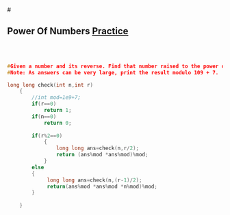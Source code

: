#<h2>Power Of Numbers <a href="https://practice.geeksforgeeks.org/problems/power-of-numbers-1587115620/1?utm_source=youtube&utm_medium=collab_striver_ytdescription&utm_campaign=power-of-numbers"  target="_blank">Practice</a></h2><br>

```cpp

#Given a number and its reverse. Find that number raised to the power of its own reverse.
#Note: As answers can be very large, print the result modulo 109 + 7.

long long check(int n,int r)
    {
        //int mod=1e9+7;
        if(r==0)
            return 1;
        if(n==0)
            return 0;
            
        if(r%2==0)
            {
                long long ans=check(n,r/2);
                return (ans%mod *ans%mod)%mod;
            }
        else
        {
             long long ans=check(n,(r-1)/2);
             return(ans%mod *ans%mod *n%mod)%mod;
        }
          
    }

